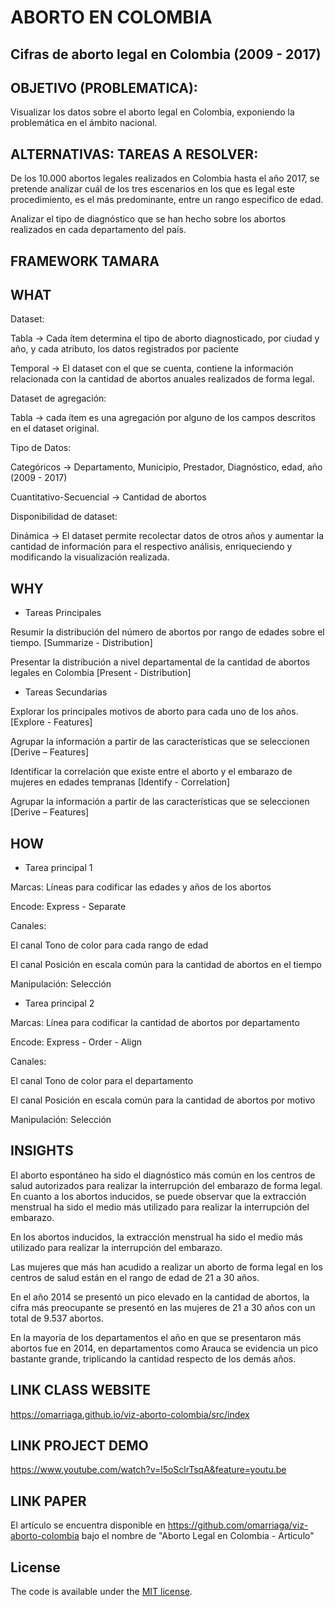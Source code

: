 # ABORTO EN COLOMBIA 

## Cifras de aborto legal en Colombia (2009 - 2017) 

 

## OBJETIVO (PROBLEMATICA): 

Visualizar los datos sobre el aborto legal en Colombia, exponiendo la problemática en el ámbito nacional. 


## ALTERNATIVAS: TAREAS A RESOLVER: 

De los 10.000 abortos legales realizados en Colombia hasta el año 2017, se pretende analizar cuál de los tres escenarios en los que es legal este procedimiento, es el más predominante, entre un rango especifico de edad. 

Analizar el tipo de diagnóstico que se han hecho sobre los abortos realizados en cada departamento del país. 

## FRAMEWORK TAMARA 

## WHAT 

Dataset:  

Tabla -> Cada ítem determina el tipo de aborto diagnosticado, por ciudad y año, y cada atributo, los datos registrados por paciente 

Temporal -> El dataset con el que se cuenta, contiene la información relacionada con la cantidad de abortos anuales realizados de forma legal. 


Dataset de agregación: 

Tabla -> cada ítem es una agregación por alguno de los campos descritos en el dataset original. 


Tipo de Datos: 

Categóricos -> Departamento, Municipio, Prestador, Diagnóstico, edad, año (2009 - 2017) 

Cuantitativo-Secuencial -> Cantidad de abortos 

 
Disponibilidad de dataset: 

Dinámica -> El dataset permite recolectar datos de otros años y aumentar la cantidad de información para el respectivo análisis, enriqueciendo y modificando la visualización realizada. 

## WHY 

- Tareas Principales  

Resumir la distribución del número de abortos por rango de edades sobre el tiempo. [Summarize - Distribution] 

Presentar la distribución a nivel departamental de la cantidad de abortos legales en Colombia [Present - Distribution] 

- Tareas Secundarias  

Explorar los principales motivos de aborto para cada uno de los años. [Explore - Features] 

Agrupar la información a partir de las características que se seleccionen [Derive – Features] 

Identificar la correlación que existe entre el aborto y el embarazo de mujeres en edades tempranas [Identify - Correlation] 

Agrupar la información a partir de las características que se seleccionen [Derive – Features] 

 
## HOW 

- Tarea principal 1 

Marcas: Líneas para codificar las edades y años de los abortos 

Encode: Express - Separate 

Canales: 

El canal Tono de color para cada rango de edad 

El canal Posición en escala común para la cantidad de abortos en el tiempo 

Manipulación: Selección 

 
- Tarea principal 2 

Marcas: Línea para codificar la cantidad de abortos por departamento 

Encode: Express - Order - Align 

Canales: 

El canal Tono de color para el departamento 

El canal Posición en escala común para la cantidad de abortos por motivo 

Manipulación: Selección 

 
## INSIGHTS 

El aborto espontáneo ha sido el diagnóstico más común en los centros de salud autorizados para realizar la interrupción del embarazo de forma legal. En cuanto a los abortos inducidos, se puede observar que la extracción menstrual ha sido el medio más utilizado para realizar la interrupción del embarazo. 

En los abortos inducidos, la extracción menstrual ha sido el medio más utilizado para realizar la interrupción del embarazo. 

Las mujeres que más han acudido a realizar un aborto de forma legal en los centros de salud están en el rango de edad de 21 a 30 años. 

En el año 2014 se presentó un pico elevado en la cantidad de abortos, la cifra más preocupante se presentó en las mujeres de 21 a 30 años con un total de 9.537 abortos. 

En la mayoría de los departamentos el año en que se presentaron más abortos fue en 2014, en departamentos como Arauca se evidencia un pico bastante grande, triplicando la cantidad respecto de los demás años. 

## LINK CLASS WEBSITE 
https://omarriaga.github.io/viz-aborto-colombia/src/index

## LINK PROJECT DEMO 
https://www.youtube.com/watch?v=l5oSclrTsqA&feature=youtu.be

## LINK PAPER 
El artículo se encuentra disponible en https://github.com/omarriaga/viz-aborto-colombia bajo el nombre de "Aborto Legal en Colombia - Articulo"

## License

The code is available under the [MIT license](LICENSE.txt).
